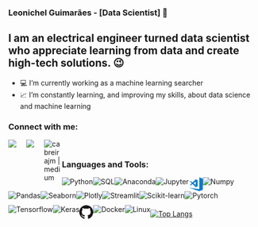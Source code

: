 ### Leonichel Guimarães - [Data Scientist] :wave:

## I am an electrical engineer turned data scientist who appreciate learning from data and create high-tech solutions. :wink:

- :computer: I’m currently working as a machine learning searcher
- :chart_with_upwards_trend: I’m constantly learning, and improving my skills, about data science and machine learning

### Connect with me:

[<img align="left"  width="36px" src="https://image.flaticon.com/icons/png/512/174/174857.png"/>](https://www.linkedin.com/in/leonichel/)

[<img align="left"  width="36px" src="https://cdn.jsdelivr.net/npm/simple-icons@3.4.0/icons/kaggle.svg"/>](https://www.kaggle.com/leonichel)

[<img align="left" alt="cabreirajm | medium" width="36px" src="https://cdn.jsdelivr.net/npm/simple-icons@3.4.0/icons/medium.svg"/>](https://medium.com/@leonichelg)

<br />

### Languages and Tools:

[<img align="left" alt="Python" height="28px" src="https://upload.wikimedia.org/wikipedia/commons/thumb/c/c3/Python-logo-notext.svg/1200px-Python-logo-notext.svg.png"/>](https://www.python.org/)

<img align="left" alt="SQL" height="28px" src="https://w7.pngwing.com/pngs/28/601/png-transparent-sql-logo-illustration-microsoft-azure-sql-database-microsoft-sql-server-database-blue-text-logo-thumbnail.png"/>

[<img align="left" alt="Anaconda" height="28px" src="https://anaconda.org/static/img/anaconda-symbol.svg"/>](https://www.anaconda.com/)

[<img align="left" alt="Jupyter" height="28px" src="https://upload.wikimedia.org/wikipedia/commons/thumb/3/38/Jupyter_logo.svg/1200px-Jupyter_logo.svg.png"/>](https://jupyter.org/)

[<img align="left" alt="Visual Studio Code" height="28px" src="https://raw.githubusercontent.com/github/explore/80688e429a7d4ef2fca1e82350fe8e3517d3494d/topics/visual-studio-code/visual-studio-code.png"/>](https://code.visualstudio.com/)

[<img align="left" alt="Numpy" height="28px" src="https://cdn.worldvectorlogo.com/logos/numpy.svg"/>](https://numpy.org/)

[<img align="left" alt="Pandas" height="28px" src="https://upload.wikimedia.org/wikipedia/commons/thumb/2/22/Pandas_mark.svg/1200px-Pandas_mark.svg.png"/>](https://pandas.pydata.org/)

[<img align="left" alt="Seaborn" height="28px" src="https://seaborn.pydata.org/_images/logo-mark-lightbg.svg"/>](https://seaborn.pydata.org/)

[<img align="left" alt="Plotly" height="28px" src="https://symbols.getvecta.com/stencil_92/6_plotly-icon.9c7261a075.svg"/>](https://plotly.com/)

[<img align="left" alt="Streamlit" height="28px" src="https://streamlit.io/images/brand/streamlit-mark-color.svg"/>](https://streamlit.io/)

[<img align="left" alt="Scikit-learn" height="28px" src="https://upload.wikimedia.org/wikipedia/commons/0/05/Scikit_learn_logo_small.svg"/>](https://scikit-learn.org/stable/)

[<img align="left" alt="Pytorch" height="28px" src="https://pytorch.org/assets/images/pytorch-logo.png"/>](https://pytorch.org/)

[<img align="left" alt="Tensorflow" height="28px" src="https://bestofjs.org/logos/tensorflow.svg"/>](https://www.tensorflow.org/)

[<img align="left" alt="Keras" height="28px" src="https://intoli.com/img/banners/keras.svg"/>](https://keras.io/)

[<img align="left" alt="GitHub" height="28px" src="https://raw.githubusercontent.com/github/explore/78df643247d429f6cc873026c0622819ad797942/topics/github/github.png"/>](https://github.com)

[<img align="left" alt="Docker" height="28px" src="https://cdn.worldvectorlogo.com/logos/docker.svg"/>](https://www.docker.com/)

<img align="left" alt="Linux" height="28px" src="https://iconvulture.com/wp-content/uploads/2017/12/linux-logo.svg"/>

<br />
<br />
<br />

[![Top Langs](https://github-readme-stats.vercel.app/api/top-langs/?username=leonichel&hide=html&layout=compact&theme=dracula&hide_border=true)](https://github.com/anuraghazra/github-readme-stats)
